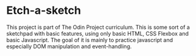 # Etch-a-sketch
This project is part of The Odin Project curriculum.
This is some sort of a sketchpad with basic features, using only basic HTML, CSS Flexbox and basic Javascript.
The goal of it is mainly to practice javascript and especially DOM manipulation and event-handling.